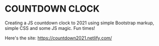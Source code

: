 # COUNTDOWN CLOCK
Creating a JS countdown clock to 2021 using simple Bootstrap markup, simple CSS and some JS magic. Fun times!

Here's the site:
https://countdown2021.netlify.com/
